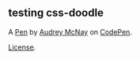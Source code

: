 testing css-doodle
------------------


A [Pen](https://codepen.io/imthereal/pen/arrLBb) by [Audrey McNay](https://codepen.io/imthereal) on [CodePen](https://codepen.io).

[License](https://codepen.io/imthereal/pen/arrLBb/license).
